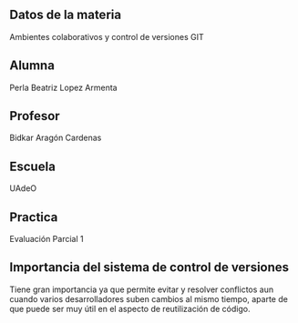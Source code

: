 ## Datos de la materia
Ambientes colaborativos y control de versiones GIT

## Alumna
Perla Beatriz Lopez Armenta

## Profesor
Bidkar Aragón Cardenas

## Escuela
UAdeO

## Practica
Evaluación Parcial 1

## Importancia del sistema de control de versiones
Tiene gran importancia ya que permite evitar y resolver conflictos aun cuando varios desarrolladores suben cambios al mismo tiempo, aparte de que puede ser muy útil en el aspecto de reutilización de código.